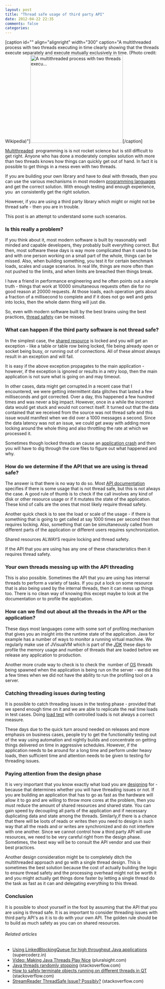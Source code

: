 ```yaml
---
layout: post
title: "Thread safe usage of third party API"
date: 2012-04-22 22:35
comments: false
categories:
---
```


[caption id="" align="alignright" width="300" caption="A multithreaded process with two threads executing in time clearly showing that the threads execute separately and execute mutually exclusively in time. (Photo credit: Wikipedia)"]<a href="http://commons.wikipedia.org/wiki/File:Multithreaded_process.svg" target="_blank"><img  title="A multithreaded process with two threads execu..." src="http://upload.wikimedia.org/wikipedia/commons/thumb/a/a5/Multithreaded_process.svg/300px-Multithreaded_process.svg.png" alt="A multithreaded process with two threads execu..." width="300" height="283" /></a>[/caption]

<a  title="Thread (computer science)" href="http://en.wikipedia.org/wiki/Thread_%28computer_science%29" rel="wikipedia" target="_blank">Multithreaded</a>  programming is is not rocket science but is still difficult to get right. Anyone who has done a moderately complex solution with more than two threads knows how things can quickly get out of hand. In fact it is possible to get things in a mess even with two threads.

If you are building your own library and have to deal with threads, then you can use the various mechanisms in most modern <a  title="Programming language" href="http://en.wikipedia.org/wiki/Programming_language" rel="wikipedia" target="_blank">programming languages</a> and get the correct solution. With enough testing and enough experience, you  an consistently get the right solution.

However, if you are using a third party library which might or might not be thread safe - then you are in trouble.

This post is an attempt to understand some such scenarios.

<!--more-->
<h3>Is this really a problem?</h3>
If you think about it, most modern software is built by reasonably well minded and capable developers, they probably built everything correct. But then, most software these days is way more complicated than it used to be and with one person working on a small part of the whole, things can be missed. Also, when building something, you test it for certain benchmark loads, scales and usage scenarios. In real life, things are more often than not pushed to the limits, and when limits are breached then things break.

I have a friend in performance engineering and he often points out a simple truth - things that work at 10000 simultaneous requests often die for no good reason at 20000 requests. At those loads, each operation gets about a fraction of a millisecond to complete and if it does not go well and gets into locks, then the whole damn thing will just die.

So, even with modern software built by the best brains using the best practices, <a  title="Thread safety" href="http://en.wikipedia.org/wiki/Thread_safety" rel="wikipedia" target="_blank">thread safety</a> can be missed.
<h3>What can happen if the third party software is not thread safe?</h3>
In the simplest case, the <a  title="Shared resource" href="http://en.wikipedia.org/wiki/Shared_resource" rel="wikipedia" target="_blank">shared resource</a> is locked and you will get an exception - like a table or table row being locked, file being already open or socket being busy, or running out of connections. All of these almost always result in an exception and will fail.

It is easy if the above exception propagates to the main application - however, if the exception is ignored or results in a retry loop, then the main application is not sure what is going on and may timeout.

In other cases, data might get corrupted.In a recent case that I encountered, we were getting intermittent data glitches that lasted a few milliseconds and got corrected. Over a day, this happened a few hundred times and was never a big impact. However, once in a while the incorrect data would get stuck and would not correct itself. It turned out that the data contained that we received from the source was not thread safe and this issue would manifest when we did over a 1000 messages a second. Since the data latency was not an issue, we could get away with adding more locking around the whole thing and also throttling the rate at which we processed it.

Sometimes though locked threads an cause an <a  title="Crash (computing)" href="http://en.wikipedia.org/wiki/Crash_%28computing%29" rel="wikipedia" target="_blank">application crash</a> and then you will have to dig through the core files to figure out what happened and why.
<h3>How do we determine if the API that we are using is thread safe?</h3>
The answer is that there is no way to do so. Most <a  title="Application programming interface" href="http://en.wikipedia.org/wiki/Application_programming_interface" rel="wikipedia" target="_blank">API documentation</a> specifies if there is some usage that is not thread safe, but this is not always the case. A good rule of thumb is to check if the call involves any kind of disk or other resource usage or if it mutates the state of the application. These kind of calls are the ones that most likely require thread safety.

Another quick check is to see the load or scale of the usage - if there is something that is going to get called at say 1000 times per second then that requires locking. Also, something that can be simultaneously called from different parts of the application or different users requires synchronization.

Shared resources ALWAYS require locking and thread safety.

If the API that you are using has any one of these characteristics then it requires thread safety.
<h3>Your own threads messing up with the API threading</h3>
This is also possible. Sometimes the API that you are using has internal threads to perform a variety of tasks. If you put a lock on some resource that is also being used by the internal threads, then it can mess up things too. There is no clean way of knowing this except maybe to look at the documentation or to profile the application.
<h3>How can we find out about all the threads in the API or the application?</h3>
These days most languages come with some sort of profiling mechanism that gives you an insight into the runtime state of the application. Java for example has a number of ways to monitor a running virtual machine. We regularly make use of JVisualVM which is part of the <a  title="Java Development Kit" href="https://jdk6.dev.java.net/" rel="homepage" target="_blank">JDK</a> these days to profile the memory usage and number of threads that are loaded before we release any application to production.

Another more crude way to check is to check the  number of <a  title="Operating system" href="http://en.wikipedia.org/wiki/Operating_system" rel="wikipedia" target="_blank">OS</a> threads being spawned when the application is being run on the server - we did this a few times when we did not have the ability to run the profiling tool on a server.
<h3>Catching threading issues during testing</h3>
It is possible to catch threading issues in the testing phase - provided that we spend enough time on it and we are able to replicate the real time loads in test cases. Doing <a  title="Load testing" href="http://en.wikipedia.org/wiki/Load_testing" rel="wikipedia" target="_blank">load test</a> with controlled loads is not always a correct measure.

These days due to the quick turn around needed on releases and more emphasis on business cases, people try to get the functionality testing out of the way using automation and nightly builds and concentrate on getting things delivered on time in aggressive schedules. However, if the application needs to be around for a long time and perform under heavy loads, then sufficient time and attention needs to be given to testing for threading issues.
<h3>Paying attention from the design phase</h3>
It is very important that you know exactly what load you are <a  title="Design" href="http://en.wikipedia.org/wiki/Design" rel="wikipedia" target="_blank">designing</a> for - because that determines whether you will have threading issues or not. If you are building an application that has to go as fast as the hardware will allow it to go and are willing to throw more cores at the problem, then you must reduce the amount of shared resources and shared state. You can gain speed by decoupling all parts of the application and if necessary duplicating data and state among the threads. Similarly,if there is a chance that there will be loots of reads or writes then you need to design in such way that all the reads and or writes are synchronized and do not interfere with one another. Since we cannot control how a third party API will use resources, we need to be very careful right from the design phase. Sometimes, the best way will be to consult the API vendor and use their best practices.

Another design consideration might be to completely ditch the multithreaded approach and go with a single thread design. This is sometimes the best solution because the cost of actually building the logic to ensure thread safety and the processing overhead might not be worth it and you might actually get things done faster by letting a single thread do the task as fast as it can and delegating everything to this thread.
<h3>Conclusion</h3>
It is possible to shoot yourself in the foot by assuming that the API that you are using is thread safe. It is as important to consider threading issues with third party API's as it is to do with your own API. The golden rule should be to build as much safety as you can on shared resources.
<h6 class="zemanta-related-title" style="font-size:1em;">Related articles</h6>
<ul class="zemanta-article-ul">
	<li class="zemanta-article-ul-li"><a href="http://supercoderz.in/2012/02/04/using-linkedblockingqueue-for-high-throughput-java-applications/" target="_blank">Using LinkedBlockingQueue for high throughput Java applications</a> (supercoderz.in)</li>
	<li class="zemanta-article-ul-li"><a href="http://blog.pluralsight.com/2012/04/13/video-making-java-threads-play-nice/" target="_blank">Video: Making Java Threads Play Nice</a> (pluralsight.com)</li>
	<li class="zemanta-article-ul-li"><a href="http://stackoverflow.com/questions/9671515/java-threads-randomly-stopping" target="_blank">Java threads randomly stopping</a> (stackoverflow.com)</li>
	<li class="zemanta-article-ul-li"><a href="http://stackoverflow.com/questions/9549418/how-to-safely-terminate-objects-running-on-different-threads-in-qt" target="_blank">How to safely terminate objects running on different threads in QT</a> (stackoverflow.com)</li>
	<li class="zemanta-article-ul-li"><a href="http://stackoverflow.com/questions/9147082/streamreader-threadsafe-issue-possibly" target="_blank">StreamReader ThreadSafe Issue? Possibly?</a> (stackoverflow.com)</li>
</ul>